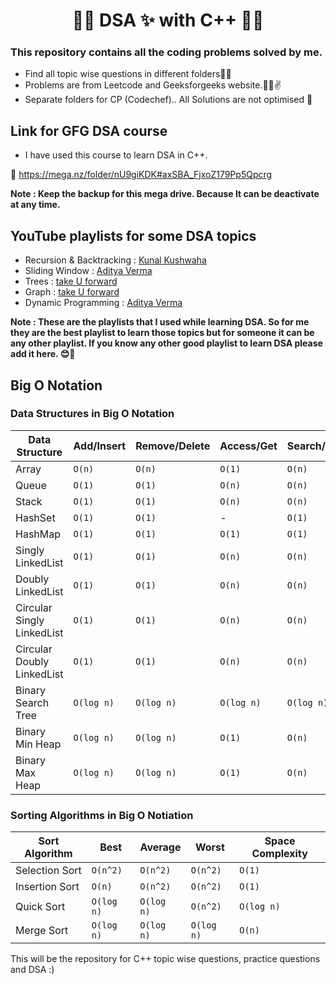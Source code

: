 <h1 align="center"> 🎉🎊 DSA ✨ with C++ 🎊🎉 </h1>


### This repository contains all the coding problems solved by me.

* Find all topic wise questions in different folders🕵️‍♀️
* Problems are from Leetcode and Geeksforgeeks website.👩‍🏫✌
* Separate folders for CP (Codechef).. All Solutions are not optimised 🤭

## Link for GFG DSA course 

* I have used this course to learn DSA in C++.

🔗 https://mega.nz/folder/nU9giKDK#axSBA_FjxoZ179Pp5Qpcrg

**Note : Keep the backup for this mega drive. Because It can be deactivate at any time.**

## YouTube playlists for some DSA topics

* Recursion & Backtracking : [Kunal Kushwaha](https://youtube.com/playlist?list=PL9gnSGHSqcnp39cTyB1dTZ2pJ04Xmdrod)
* Sliding Window : [Aditya Verma](https://youtube.com/playlist?list=PL_z_8CaSLPWeM8BDJmIYDaoQ5zuwyxnfj)
* Trees : [take U forward](https://youtube.com/playlist?list=PLgUwDviBIf0q8Hkd7bK2Bpryj2xVJk8Vk)
* Graph : [take U forward](https://youtube.com/playlist?list=PLgUwDviBIf0rGEWe64KWas0Nryn7SCRWw)
* Dynamic Programming : [Aditya Verma](https://youtube.com/playlist?list=PL_z_8CaSLPWekqhdCPmFohncHwz8TY2Go)

**Note : These are the playlists that I used while learning DSA. So for me they are the best playlist to learn those topics but for someone it can be any other playlist. If you know any other good playlist to learn DSA please add it here. 😊🙌**

## Big O Notation
### Data Structures in Big O Notation
| Data Structure | Add/Insert | Remove/Delete | Access/Get | Search/Contains | Space Complexity |
| --- | --- | --- | --- | --- | --- |
| Array | ```O(n)``` | ```O(n)``` | ```O(1)``` | ```O(n)``` | ```O(n)``` |
| Queue | ```O(1)``` | ```O(1)``` | ```O(n)``` | ```O(n)``` | ```O(n)``` |
| Stack | ```O(1)``` | ```O(1)``` | ```O(n)``` | ```O(n)``` | ```O(n)``` |
| HashSet | ```O(1)``` | ```O(1)``` | - | ```O(1)``` | ```O(n)``` |
| HashMap | ```O(1)``` | ```O(1)``` | ```O(1)``` | ```O(1)``` | ```O(n)``` |
| Singly LinkedList | ```O(1)``` | ```O(1)``` | ```O(n)``` | ```O(n)``` | ```O(n)``` |
| Doubly LinkedList | ```O(1)``` | ```O(1)``` | ```O(n)``` | ```O(n)``` | ```O(n)``` |
| Circular Singly LinkedList | ```O(1)``` | ```O(1)``` | ```O(n)``` | ```O(n)``` | ```O(n)``` |
| Circular Doubly LinkedList | ```O(1)``` | ```O(1)``` | ```O(n)``` | ```O(n)``` | ```O(n)``` |
| Binary Search Tree | ```O(log n)``` | ```O(log n)``` | ```O(log n)``` | ```O(log n)``` | ```O(n)``` |
| Binary Min Heap | ```O(log n)``` | ```O(log n)``` | ```O(1)``` | ```O(n)``` | ```O(n)``` |
| Binary Max Heap | ```O(log n)``` | ```O(log n)``` | ```O(1)``` | ```O(n)``` | ```O(n)``` |

### Sorting Algorithms in Big O Notiation
| Sort Algorithm | Best | Average | Worst | Space Complexity |
| --- | --- | --- | --- | --- |
| Selection Sort | ```O(n^2)``` | ```O(n^2)``` | ```O(n^2)``` | ```O(1)``` |
| Insertion Sort | ```O(n)``` | ```O(n^2)``` | ```O(n^2)``` | ```O(1)``` |
| Quick Sort | ```O(log n)``` | ```O(log n)``` | ```O(n^2)``` | ```O(log n)``` |
| Merge Sort | ```O(log n)``` | ```O(log n)``` | ```O(log n)``` | ```O(n)``` |


This will be the repository for C++ topic wise questions, practice questions and DSA :)


